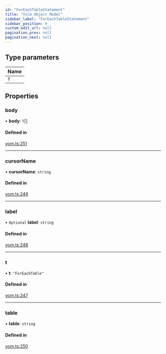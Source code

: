 ```yaml
---
id: "ForEachTableStatement"
title: "Yolm Object Model"
sidebar_label: "ForEachTableStatement"
sidebar_position: 0
custom_edit_url: null
pagination_prev: null
pagination_next: null
---
```


## Type parameters

| Name |
| :------ |
| `T` |

## Properties

### body

• **body**: `T`[]

#### Defined in

[yom.ts:251](https://github.com/yolmio/boost/blob/964b449/src/yom.ts#L251)

___

### cursorName

• **cursorName**: `string`

#### Defined in

[yom.ts:249](https://github.com/yolmio/boost/blob/964b449/src/yom.ts#L249)

___

### label

• `Optional` **label**: `string`

#### Defined in

[yom.ts:248](https://github.com/yolmio/boost/blob/964b449/src/yom.ts#L248)

___

### t

• **t**: ``"ForEachTable"``

#### Defined in

[yom.ts:247](https://github.com/yolmio/boost/blob/964b449/src/yom.ts#L247)

___

### table

• **table**: `string`

#### Defined in

[yom.ts:250](https://github.com/yolmio/boost/blob/964b449/src/yom.ts#L250)
